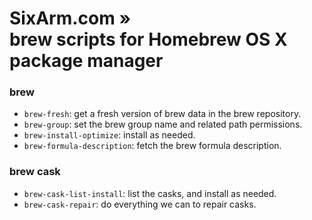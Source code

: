 # SixArm.com »<br> brew scripts for Homebrew OS X package manager

### brew

* `brew-fresh`: get a fresh version of brew data in the brew repository.
* `brew-group`: set the brew group name and related path permissions.
* `brew-install-optimize`: install as needed.
* `brew-formula-description`: fetch the brew formula description.

### brew cask

* `brew-cask-list-install`: list the casks, and install as needed.
* `brew-cask-repair`: do everything we can to repair casks.
